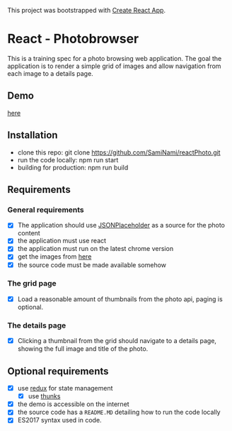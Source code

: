 This project was bootstrapped with [Create React App](https://github.com/facebookincubator/create-react-app).

# React - Photobrowser

This is a training spec for a photo browsing web application. The goal the application is to render a simple grid of images and allow navigation from each image to a details page.

## Demo

[here](http://deluxe-photo-app.surge.sh/)

## Installation

- clone this repo: git clone https://github.com/SamiNami/reactPhoto.git
- run the code locally: npm run start
- building for production: npm run build

## Requirements

### General requirements

- [x] The application should use [JSONPlaceholder](http://jsonplaceholder.typicode.com) as a source for the photo content
- [x] the application must use react
- [x] the application must run on the latest chrome version
- [x] get the images from [here](http://jsonplaceholder.typicode.com/photos)
- [x] the source code must be made available somehow

### The grid page

- [x] Load a reasonable amount of thumbnails from the photo api, paging is optional.

### The details page

- [x] Clicking a thumbnail from the grid should navigate to a details page, showing the full image and title of the photo.

## Optional requirements

- [x] use [redux](http://redux.js.org/) for state management
  - [x] use [thunks](https://github.com/gaearon/redux-thunk)
- [x] the demo is accessible on the internet
- [x] the source code has a `README.MD` detailing how to run the code locally
- [x] ES2017 syntax used in code.
